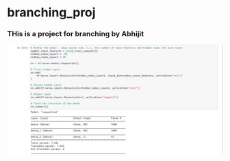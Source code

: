 # branching_proj


### THis is a project for branching by Abhijit

<img src='./Optimize_attempt_1_hidden_nodes.png'></img>

